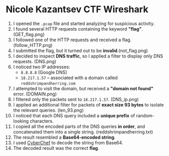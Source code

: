 # Nicole Kazantsev CTF Wireshark 
1. I opened the `.pcap` file and started analyzing for suspicious activity.
2. I found several HTTP requests containing the keyword **"flag"**. (GET_flag.png)
3. I followed one of the HTTP requests and received a flag.(follow_HTTP.png)
4. I submitted the flag, but it turned out to be **invalid**.(not_flag.png)
5. I decided to inspect **DNS traffic**, so I applied a filter to display only DNS requests.
(DNS.png)
6. I noticed two IP addresses:
   - `8.8.8.8` (Google DNS)
   - `18.217.1.57` – associated with a domain called `reddshrimpandherring.com`
7. I attempted to visit the domain, but received a **"domain not found"** error.
(DOMAIN.png)
8. I filtered only the packets sent to `18.217.1.57`.
(DNS_ip.png)
9. I applied an additional filter for packets of **exact size 93 bytes** to isolate the relevant queries.
(len_93.png)
10. I noticed that each DNS query included a **unique prefix** of random-looking characters.
11. I copied all the encoded parts of the DNS queries **in order**, and concatenated them into a single string.
(reddshrimpandherring.txt)
12. The result resembled a **Base64-encoded string**.
13. I used [CyberChef](https://gchq.github.io/CyberChef/) to decode the string from Base64.
14. The decoded result was the correct **flag**.


